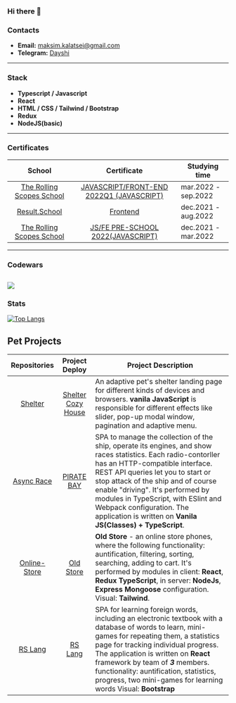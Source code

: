 ### Hi there 👋

### Contacts
* **Email:** maksim.kalatsei@gmail.com
* **Telegram:** [Dayshi](https://t.me/dayshi)
----
### Stack
* **Typescript / Javascript**
* **React**
* **HTML / CSS / Tailwind / Bootstrap**
* **Redux**
* **NodeJS(basic)**
----
### Certificates
School|Сertificate|Studying time|
:-----------:|:------------:|-------------------|
[The Rolling Scopes School](https://rs.school/js-en/) | [JAVASCRIPT/FRONT-END 2022Q1 (JAVASCRIPT)](https://app.rs.school/certificate/2tvs7cgb) | mar.2022 - sep.2022 |
[Result.School](https://result.school/) | [Frontend](https://mfs-12.getcourse.ru/public/files/177331/286/7057646f1ecddabea0b115e946c89ac2.png?e=1665741599&s=ptbBzBuzvVkS6cTboYp7Yw) | dec.2021 - aug.2022 
[The Rolling Scopes School](https://rs.school/js-en/) | [JS/FE PRE-SCHOOL 2022(JAVASCRIPT)](https://app.rs.school/certificate/xhuasf2a) | dec.2021 - mar.2022
----
### Codewars
[![](https://www.codewars.com/users/iDayshi/badges/large)](https://www.codewars.com/users/iDayshi)    
----
### Stats
[![Top Langs](https://github-readme-stats.vercel.app/api/top-langs/?username=idayshi&layout=compact&theme=vision-friendly-dark)](https://github.com/anuraghazra/github-readme-stats)

## **Pet Projects** ##
Repositories|Project Deploy|Project Description|
:-----------:|:------------:|-------------------|
[Shelter](https://github.com/rolling-scopes-school/tasks/blob/master/tasks/markups/level-2/shelter/shelter-main-page-ru.md)|[Shelter Cozy House](https://rolling-scopes-school.github.io/idayshi-JSFE2022Q1/shelter/pages/main/)|An adaptive pet's shelter landing page for different kinds of devices and browsers. **vanila JavaScript** is responsible for different effects like slider, pop-up modal window, pagination and adaptive menu. |
[Async Race](https://github.com/rolling-scopes-school/tasks/blob/master/tasks/async-race.md)|[PIRATE BAY](https://rolling-scopes-school.github.io/idayshi-JSFE2022Q1/async-race/)|SPA to manage the collection of the ship, operate its engines, and show races statistics. Each radio-contorller has an HTTP-compatible interface. REST API queries let you to start or stop attack of the ship and of course enable "driving". It's performed by modules in TypeScript, with ESlint and Webpack configuration. The application is written on **Vanila JS(Classes) + TypeScript**.|
[Online-Store](https://github.com/iDayshi/online-store/pull/1)|[Old Store](https://online-store-client-tof9.vercel.app/)|**Old Store** - an online store phones, where the following functionality: auntification, filtering, sorting, searching, adding to cart. It's performed by modules in client: **React**, **Redux** **TypeScript**, in server: **NodeJs**, **Express** **Mongoose** configuration. Visual: **Tailwind**.|
[RS Lang](https://github.com/iDayshi/rslang)|[RS Lang](https://rslang-idayshi.herokuapp.com/)|SPA for learning foreign words, including an electronic textbook with a database of words to learn, mini-games for repeating them, a statistics page for tracking individual progress. The application is written on **React** framework by team of ***3*** members. functionality: auntification, statistics, progress, two mini-games for learning words Visual: **Bootstrap**


